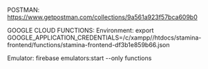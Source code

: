 POSTMAN:
https://www.getpostman.com/collections/9a561a923f57bca609b0

GOOGLE CLOUD FUNCTIONS:
Environment: 
export GOOGLE_APPLICATION_CREDENTIALS=/c/xampp//htdocs/stamina-frontend/functions/stamina-frontend-df3b1e859b66.json

Emulator:
firebase emulators:start --only functions